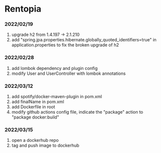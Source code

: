 # Rentopia



### 2022/02/19
1. upgrade h2 from 1.4.197 -> 2.1.210
2. add "spring.jpa.properties.hibernate.globally_quoted_identifiers=true" in application.properties to fix the broken upgrade of h2

### 2022/02/28
1. add lombok dependency and plugin config
2. modify User and UserController with lombok annotations

### 2022/03/12
1. add spotify/docker-maven-plugin in pom.xml
2. add finalName in pom.xml
3. add Dockerfile in root
4. modify github actions config file, indicate the "package" action to "package docker:build"

### 2022/03/15
1. open a dockerhub repo
2. tag and push image to dockerhub
